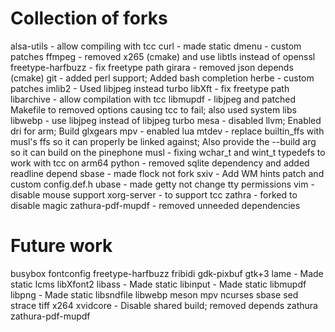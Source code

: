 # Collection of forks

alsa-utils - allow compiling with tcc
curl - made static
dmenu - custom patches
ffmpeg - removed x265 (cmake) and use libtls instead of openssl
freetype-harfbuzz - fix freetype path
girara - removed json depends (cmake)
git - added perl support; Added bash completion
herbe - custom patches
imlib2 - Used libjpeg instead turbo
libXft - fix freetype path
libarchive - allow compilation with tcc
libmupdf - libjpeg and patched Makefile to removed options causing tcc to fail; also used system libs
libwebp - use libjpeg instead of libjpeg turbo
mesa - disabled llvm; Enabled dri for arm; Build glxgears
mpv - enabled lua
mtdev - replace builtin_ffs with musl's ffs so it can properly be linked against; Also provide the --build arg so it can build on the pinephone
musl - fixing wchar_t and wint_t typedefs to work with tcc on arm64
python - removed sqlite dependency and added readline depend
sbase - made flock not fork
sxiv - Add WM hints patch and custom config.def.h
ubase - made getty not change tty permissions
vim - disable mouse support
xorg-server - to support tcc
zathra - forked to disable magic
zathura-pdf-mupdf - removed unneeded dependencies

# Future work
busybox
fontconfig
freetype-harfbuzz
fribidi
gdk-pixbuf
gtk+3
lame - Made static
lcms
libXfont2
libass - Made static
libinput - Made static
libmupdf
libpng - Made static
libsndfile
libwebp
meson
mpv
ncurses
sbase
sed
strace
tiff
x264
xvidcore - Disable shared build; removed depends
zathura
zathura-pdf-mupdf
